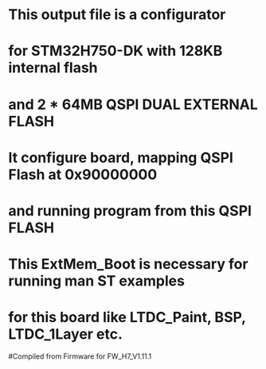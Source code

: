 # This output file is a configurator
# for STM32H750-DK with 128KB internal flash
# and 2 * 64MB QSPI DUAL EXTERNAL FLASH

# It configure board, mapping QSPI Flash at 0x90000000 
# and running program from this QSPI FLASH

# This ExtMem_Boot is necessary for running man ST examples
# for this board like LTDC_Paint, BSP, LTDC_1Layer etc.

#Compiled from Firmware for FW_H7_V1.11.1